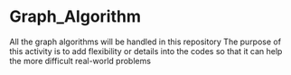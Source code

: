# Graph_Algorithm

All the graph algorithms will be handled in this repository
The purpose of this activity is to add flexibility or details into the codes so that it can help the more difficult real-world problems 
